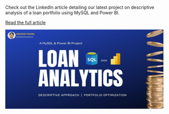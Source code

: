 Check out the LinkedIn article detailing our latest project on descriptive analysis of a loan portfolio using MySQL and Power BI.

[Read the full article](https://www.linkedin.com/pulse/mysql-power-bi-project-descriptive-analysis-loan-portfolio-mishra-qc8hf/)


<a href="https://www.linkedin.com/pulse/mysql-power-bi-project-descriptive-analysis-loan-portfolio-mishra-qc8hf/">
  <img src="image/Loan Analytics Banner.jpg" width="500" height="250" alt="LinkedIn Profile"/>
</a>
